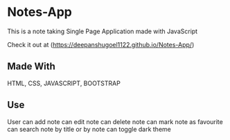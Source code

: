 # Notes-App
This is a note taking Single Page Application made with JavaScript

Check it out at (https://deepanshugoel1122.github.io/Notes-App/)

## Made With
HTML, CSS, JAVASCRIPT, BOOTSTRAP

## Use
User can add note
can edit note
can delete note
can mark note as favourite
can search note by title or by note
can toggle dark theme


